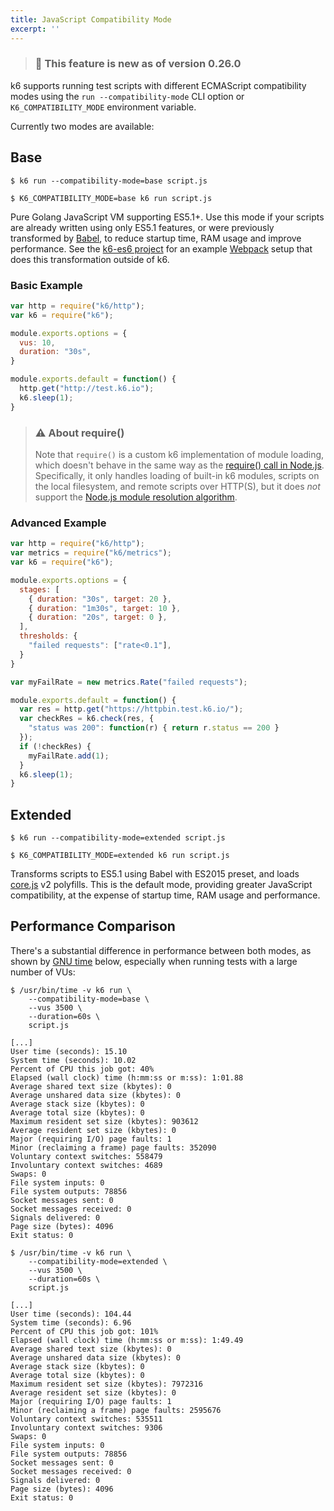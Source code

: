 ```yaml
---
title: JavaScript Compatibility Mode
excerpt: ''
---
```


> ### 🎉 This feature is new as of version 0.26.0

k6 supports running test scripts with different ECMAScript compatibility modes using the
`run --compatibility-mode` CLI option or `K6_COMPATIBILITY_MODE` environment variable.

Currently two modes are available:

## Base

<div class="code-group" data-props='{"labels": ["CLI Parameter", "Environment Variable"]}'>

```shell
$ k6 run --compatibility-mode=base script.js
```

```shell
$ K6_COMPATIBILITY_MODE=base k6 run script.js
```

</div>

Pure Golang JavaScript VM supporting ES5.1+. Use this mode if your scripts are already written
using only ES5.1 features, or were previously transformed by [Babel](https://babeljs.io/),
to reduce startup time, RAM usage and improve performance. See the [k6-es6 project](https://github.com/MStoykov/k6-es6)
for an example [Webpack](https://webpack.js.org/) setup that does this
transformation outside of k6.

### Basic Example

<div class="code-group" data-props='{"labels": [ "base-example.js" ], "lineNumbers": "[true]"}'>

```js
var http = require("k6/http");
var k6 = require("k6");

module.exports.options = {
  vus: 10,
  duration: "30s",
}

module.exports.default = function() {
  http.get("http://test.k6.io");
  k6.sleep(1);
}
```

</div>

> ### ⚠️ About require()
>
> Note that `require()` is a custom k6 implementation of module
> loading, which doesn't behave in the same way as the
> [require() call in Node.js](https://nodejs.org/api/modules.html#modules_require_id).
> Specifically, it only handles loading of built-in k6 modules,
> scripts on the local filesystem, and remote scripts over HTTP(S),
> but it does *not* support the
> [Node.js module resolution algorithm](https://nodejs.org/api/modules.html#modules_all_together).

### Advanced Example

<div class="code-group" data-props='{"labels": [ "advanced-example.js" ], "lineNumbers": "[true]"}'>

```js
var http = require("k6/http");
var metrics = require("k6/metrics");
var k6 = require("k6");

module.exports.options = {
  stages: [
    { duration: "30s", target: 20 },
    { duration: "1m30s", target: 10 },
    { duration: "20s", target: 0 },
  ],
  thresholds: {
    "failed requests": ["rate<0.1"],
  }
}

var myFailRate = new metrics.Rate("failed requests");

module.exports.default = function() {
  var res = http.get("https://httpbin.test.k6.io/");
  var checkRes = k6.check(res, {
    "status was 200": function(r) { return r.status == 200 }
  });
  if (!checkRes) {
    myFailRate.add(1);
  }
  k6.sleep(1);
}
```

</div>

## Extended

<div class="code-group" data-props='{"labels": ["CLI Parameter", "Environment Variable"]}'>

```shell
$ k6 run --compatibility-mode=extended script.js
```

```shell
$ K6_COMPATIBILITY_MODE=extended k6 run script.js
```

</div>

Transforms scripts to ES5.1 using Babel with ES2015 preset, and loads
[core.js](https://github.com/zloirock/core-js) v2 polyfills. This is
the default mode, providing greater JavaScript compatibility, at the
expense of startup time, RAM usage and performance.

## Performance Comparison

There's a substantial difference in performance between both modes, as shown by
[GNU time](https://www.gnu.org/software/time/) below, especially when running tests with a large
number of VUs:

<div class="code-group" data-props='{"labels": ["Base Mode", "Extended Mode"]}'>

```shell
$ /usr/bin/time -v k6 run \
    --compatibility-mode=base \
    --vus 3500 \
    --duration=60s \
    script.js

[...]
User time (seconds): 15.10
System time (seconds): 10.02
Percent of CPU this job got: 40%
Elapsed (wall clock) time (h:mm:ss or m:ss): 1:01.88
Average shared text size (kbytes): 0
Average unshared data size (kbytes): 0
Average stack size (kbytes): 0
Average total size (kbytes): 0
Maximum resident set size (kbytes): 903612
Average resident set size (kbytes): 0
Major (requiring I/O) page faults: 1
Minor (reclaiming a frame) page faults: 352090
Voluntary context switches: 558479
Involuntary context switches: 4689
Swaps: 0
File system inputs: 0
File system outputs: 78856
Socket messages sent: 0
Socket messages received: 0
Signals delivered: 0
Page size (bytes): 4096
Exit status: 0
```

```shell
$ /usr/bin/time -v k6 run \
    --compatibility-mode=extended \
    --vus 3500 \
    --duration=60s \
    script.js

[...]
User time (seconds): 104.44
System time (seconds): 6.96
Percent of CPU this job got: 101%
Elapsed (wall clock) time (h:mm:ss or m:ss): 1:49.49
Average shared text size (kbytes): 0
Average unshared data size (kbytes): 0
Average stack size (kbytes): 0
Average total size (kbytes): 0
Maximum resident set size (kbytes): 7972316
Average resident set size (kbytes): 0
Major (requiring I/O) page faults: 1
Minor (reclaiming a frame) page faults: 2595676
Voluntary context switches: 535511
Involuntary context switches: 9306
Swaps: 0
File system inputs: 0
File system outputs: 78856
Socket messages sent: 0
Socket messages received: 0
Signals delivered: 0
Page size (bytes): 4096
Exit status: 0
```

</div>
